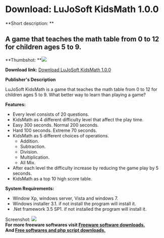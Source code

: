 # Download: LuJoSoft KidsMath 1.0.0

**Short description: **

## A game that teaches the math table from 0 to 12 for children ages 5 to 9.

  
**Thumbshot: **![](http://www.freewarefiles.com/screenshot/ljs_kidsmath_md.jpg)   
  
**Download link:** [Download LuJoSoft KidsMath 1.0.0](http://freesoftwares.boysofts.com/LuJoSoft-KidsMath_program_55605.html)  
  

**Publisher's Description**  
  

LuJoSoft KidsMath is a game that teaches the math table from 0 to 12 for
children ages 5 to 9. What better way to learn than playing a game?

**Features:**

  * Every level consists of 20 questions. 
  * KidsMath as 4 different difficulty level that affect the play time. 
  * Easy 300 seconds. Normal 200 seconds. 
  * Hard 100 seconds. Extreme 70 seconds. 
  * KidsMath as 5 different choices of operations. 
    * Addition. 
    * Subtraction. 
    * Division. 
    * Multiplication. 
    * All Mix. 
  * After each level the difficulty increase by reducing the game play by 5 seconds. 
  * KidsMath as a top 10 high score table. 

**System Requirements:**

  * Window Xp, windows server, Vista and windows 7. 
  * Windows installer 3.1. if not install the program will install it. 
  * .Net framework 3.5 SP1. if not installed the program will install it. 

  
  
Screenshot: ![](http://www.freewarefiles.com/screenshot/ljs_kidsmath.jpg)  
**For more freeware softwares visit [Freeware software downloads.](http://freesoftwares.boysofts.com/)**   
**And [Free softwares and php script downloads.](http://www.boysofts.com/)**

